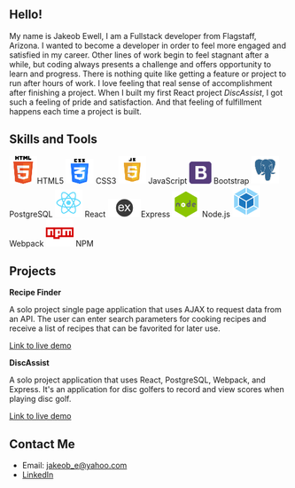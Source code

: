 ## Hello!

My name is Jakeob Ewell, I am a Fullstack developer from Flagstaff, Arizona. I wanted to become a developer in order to feel more engaged and satisfied in my career. Other lines of work begin to feel stagnant after a while, but coding always presents a challenge and offers opportunity to learn and progress. There is nothing quite like getting a feature or project to run after hours of work. I love feeling that real sense of accomplishment after finishing a project. When I built my first React project *DiscAssist*, I got such a feeling of pride and satisfaction. And that feeling of fulfillment happens each time a project is built. 

## Skills and Tools
![icon](https://github.com/jakeobewell/jakeobewell/blob/main/icons/HTML%20icon.png)HTML5 ![icon](https://github.com/jakeobewell/jakeobewell/blob/main/icons/CSS%20icon.png) CSS3 ![icon](https://github.com/jakeobewell/jakeobewell/blob/main/icons/JS%20icon.png) JavaScript   <img src="https://github.com/jakeobewell/jakeobewell/blob/main/icons/bootstrap%20icon.png" width="40"/>  Bootstrap ![icon](https://github.com/jakeobewell/jakeobewell/blob/main/icons/PostgreSQL%20icon.png) PostgreSQL ![icon](https://github.com/jakeobewell/jakeobewell/blob/main/icons/react%20icon.png) React <img src="https://github.com/jakeobewell/jakeobewell/blob/main/icons/express%20icon.png" width="60"/>Express ![icon](https://github.com/jakeobewell/jakeobewell/blob/main/icons/node%20icon.png) Node.js ![icon](https://github.com/jakeobewell/jakeobewell/blob/main/icons/webpack%20icon.png) Webpack ![icon](https://github.com/jakeobewell/jakeobewell/blob/main/icons/npm%20icon.png) NPM

## Projects

**Recipe Finder**

A solo project single page application that uses AJAX to request data from an API. The user can enter search parameters for cooking recipes and receive a list of recipes that can be favorited for later use. 

[Link to live demo](https://jakeobewell.github.io/ajax-project/)

**DiscAssist**

A solo project application that uses React, PostgreSQL, Webpack, and Express. It's an application for disc golfers to record and view scores when playing disc golf.

[Link to live demo](http://disc-assist.herokuapp.com/)

## Contact Me

- Email: jakeob_e@yahoo.com
- [LinkedIn](https://www.linkedin.com/in/jakeob-ewell-767489202/)

